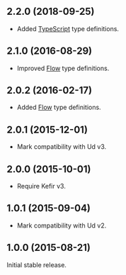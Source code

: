 ## 2.2.0 (2018-09-25)

* Added [TypeScript](https://www.typescriptlang.org/) type definitions.

## 2.1.0 (2016-08-29)

* Improved [Flow](https://flow.org/) type definitions.

## 2.0.2 (2016-02-17)

* Added [Flow](https://flow.org/) type definitions.

## 2.0.1 (2015-12-01)

* Mark compatibility with Ud v3.

## 2.0.0 (2015-10-01)

* Require Kefir v3.

## 1.0.1 (2015-09-04)

* Mark compatibility with Ud v2.

## 1.0.0 (2015-08-21)

Initial stable release.
